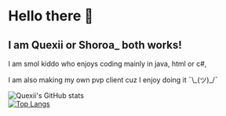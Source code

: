
<h1>Hello there 👋</h1>

<h2>I am Quexii or Shoroa_ both works!</h2>
<p>I am smol kiddo who enjoys coding mainly in java, html or c#,</p>
<p>I am also making my own pvp client cuz I enjoy doing it ¯\_(ツ)_/¯</p>


![Quexii's GitHub stats](https://github-readme-stats.vercel.app/api?username=quexii&theme=radical&show_icons=true)
<br>
[![Top Langs](https://github-readme-stats.vercel.app/api/top-langs/?username=quexii&theme=radical&show_icons=true)](https://github.com/anuraghazra/github-readme-stats)
